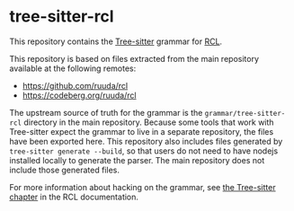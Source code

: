 # tree-sitter-rcl

This repository contains the [Tree-sitter][tree-sitter] grammar for [RCL][rcl].

This repository is based on files extracted from the main repository available
at the following remotes:

 * <https://github.com/ruuda/rcl>
 * <https://codeberg.org/ruuda/rcl>

The upstream source of truth for the grammar is the `grammar/tree-sitter-rcl`
directory in the main repository. Because some tools that work with Tree-sitter
expect the grammar to live in a separate repository, the files have been
exported here. This repository also includes files generated by `tree-sitter
generate --build`, so that users do not need to have nodejs installed locally to
generate the parser. The main repository does not include those generated files.

For more information about hacking on the grammar, see
[the Tree-sitter chapter][rcl-ts] in the RCL documentation.

[rcl]:         https://rcl-lang.org/
[tree-sitter]: https://tree-sitter.github.io/tree-sitter/
[rcl-ts]:      https://docs.ruuda.nl/rcl/tree_sitter/
